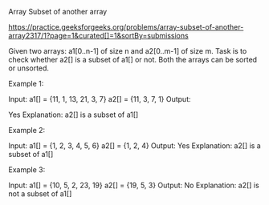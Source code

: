 Array Subset of another array



https://practice.geeksforgeeks.org/problems/array-subset-of-another-array2317/1?page=1&curated[]=1&sortBy=submissions



Given two arrays: a1[0..n-1] of size n and a2[0..m-1] of size m. Task is to check whether a2[] is a subset of a1[] or not. Both the arrays can be sorted or unsorted. 


 


Example 1:

Input:
a1[] = {11, 1, 13, 21, 3, 7}
a2[] = {11, 3, 7, 1}
Output:

Yes
Explanation:
a2[] is a subset of a1[]

Example 2:

Input:
a1[] = {1, 2, 3, 4, 5, 6}
a2[] = {1, 2, 4}
Output:
Yes
Explanation:
a2[] is a subset of a1[]

Example 3:

Input:
a1[] = {10, 5, 2, 23, 19}
a2[] = {19, 5, 3}
Output:
No
Explanation:
a2[] is not a subset of a1[]
